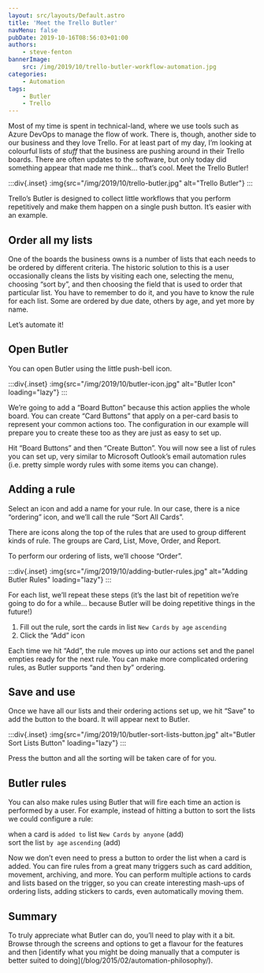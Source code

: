 ```yaml
---
layout: src/layouts/Default.astro
title: 'Meet the Trello Butler'
navMenu: false
pubDate: 2019-10-16T08:56:03+01:00
authors:
    - steve-fenton
bannerImage:
    src: /img/2019/10/trello-butler-workflow-automation.jpg
categories:
    - Automation
tags:
    - Butler
    - Trello
---
```


Most of my time is spent in technical-land, where we use tools such as Azure DevOps to manage the flow of work. There is, though, another side to our business and they love Trello. For at least part of my day, I’m looking at colourful lists of *stuff* that the business are pushing around in their Trello boards. There are often updates to the software, but only today did something appear that made me think… that’s cool. Meet the Trello Butler!

:::div{.inset}
:img{src="/img/2019/10/trello-butler.jpg" alt="Trello Butler"}
:::

Trello’s Butler is designed to collect little workflows that you perform repetitively and make them happen on a single push button. It’s easier with an example.

## Order all my lists

One of the boards the business owns is a number of lists that each needs to be ordered by different criteria. The historic solution to this is a user occasionally cleans the lists by visiting each one, selecting the menu, choosing “sort by”, and then choosing the field that is used to order that particular list. You have to remember to do it, and you have to know the rule for each list. Some are ordered by due date, others by age, and yet more by name.

Let’s automate it!

## Open Butler

You can open Butler using the little push-bell icon.

:::div{.inset}
:img{src="/img/2019/10/butler-icon.jpg" alt="Butler Icon" loading="lazy"}
:::

We’re going to add a “Board Button” because this action applies the whole board. You can create “Card Buttons” that apply on a per-card basis to represent your common actions too. The configuration in our example will prepare you to create these too as they are just as easy to set up.

Hit “Board Buttons” and then “Create Button”. You will now see a list of rules you can set up, very similar to Microsoft Outlook’s email automation rules (i.e. pretty simple wordy rules with some items you can change).

## Adding a rule

Select an icon and add a name for your rule. In our case, there is a nice “ordering” icon, and we’ll call the rule “Sort All Cards”.

There are icons along the top of the rules that are used to group different kinds of rule. The groups are Card, List, Move, Order, and Report.

To perform our ordering of lists, we’ll choose “Order”.

:::div{.inset}
:img{src="/img/2019/10/adding-butler-rules.jpg" alt="Adding Butler Rules" loading="lazy"}
:::

For each list, we’ll repeat these steps (it’s the last bit of repetition we’re going to do for a while… because Butler will be doing repetitive things in the future!)

1. Fill out the rule, sort the cards in list `New Cards` `by age` `ascending`
2. Click the “Add” icon

Each time we hit “Add”, the rule moves up into our actions set and the panel empties ready for the next rule. You can make more complicated ordering rules, as Butler supports “and then by” ordering.

## Save and use

Once we have all our lists and their ordering actions set up, we hit “Save” to add the button to the board. It will appear next to Butler.

:::div{.inset}
:img{src="/img/2019/10/butler-sort-lists-button.jpg" alt="Butler Sort Lists Button" loading="lazy"}
:::

Press the button and all the sorting will be taken care of for you.

## Butler rules

You can also make rules using Butler that will fire each time an action is performed by a user. For example, instead of hitting a button to sort the lists we could configure a rule:

when a card is `added to` list `New Cards` `by anyone` (add)  
sort the list `by age` `ascending` (add)

Now we don’t even need to press a button to order the list when a card is added. You can fire rules from a great many triggers such as card addition, movement, archiving, and more. You can perform multiple actions to cards and lists based on the trigger, so you can create interesting mash-ups of ordering lists, adding stickers to cards, even automatically moving them.

## Summary

To truly appreciate what Butler can do, you’ll need to play with it a bit. Browse through the screens and options to get a flavour for the features and then [identify what you might be doing manually that a computer is better suited to doing]\(/blog/2015/02/automation-philosophy/).